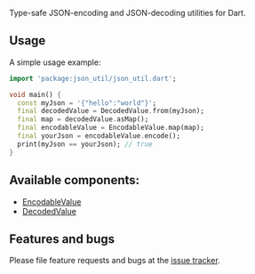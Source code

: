 Type-safe JSON-encoding and JSON-decoding utilities for Dart.

## Usage

A simple usage example:

```dart
import 'package:json_util/json_util.dart';

void main() {
  const myJson = '{"hello":"world"}';
  final decodedValue = DecodedValue.from(myJson);
  final map = decodedValue.asMap();
  final encodableValue = EncodableValue.map(map);
  final yourJson = encodableValue.encode();
  print(myJson == yourJson); // true
}
```

## Available components:

* [EncodableValue](<https://pub.dev/documentation/json_util/latest/json_util/EncodableValue-class.html>)
* [DecodedValue](<https://pub.dev/documentation/json_util/latest/json_util/DecodedValue-class.html>)

## Features and bugs

Please file feature requests and bugs at the [issue tracker][tracker].

[tracker]: https://github.com/parsodyl/json_util/issues
